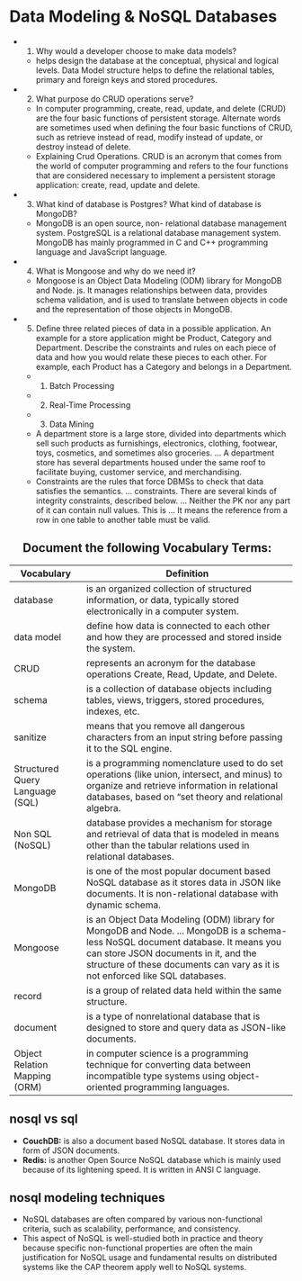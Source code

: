 #  Data Modeling & NoSQL Databases
- 1. Why would a developer choose to make data models?
  - helps design the database at the conceptual, physical and logical levels. Data Model structure helps to define the relational tables, primary and foreign keys and stored procedures.
- 2. What purpose do CRUD operations serve?
  - In computer programming, create, read, update, and delete (CRUD) are the four basic functions of persistent storage. Alternate words are sometimes used when defining the four basic functions of CRUD, such as retrieve instead of read, modify instead of update, or destroy instead of delete.
  - Explaining Crud Operations. CRUD is an acronym that comes from the world of computer programming and refers to the four functions that are considered necessary to implement a persistent storage application: create, read, update and delete.
- 3. What kind of database is Postgres? What kind of database is MongoDB?
  - MongoDB is an open source, non- relational database management system. PostgreSQL is a relational database management system. MongoDB has mainly programmed in C and C++ programming language and JavaScript language.
- 4. What is Mongoose and why do we need it?
  - Mongoose is an Object Data Modeling (ODM) library for MongoDB and Node. js. It manages relationships between data, provides schema validation, and is used to translate between objects in code and the representation of those objects in MongoDB.
- 5. Define three related pieces of data in a possible application. An example for a store application might be Product, Category and Department. Describe the constraints and rules on each piece of data and how you would relate these pieces to each other. For example, each Product has a Category and belongs in a Department.
  - 1. Batch Processing
  - 2. Real-Time Processing
  - 3. Data Mining
  - A department store is a large store, divided into departments which sell such products as furnishings, electronics, clothing, footwear, toys, cosmetics, and sometimes also groceries. ... A department store has several departments housed under the same roof to facilitate buying, customer service, and merchandising.
  - Constraints are the rules that force DBMSs to check that data satisfies the semantics. ... constraints. There are several kinds of integrity constraints, described below. ... Neither the PK nor any part of it can contain null values. This is ... It means the reference from a row in one table to another table must be valid.
  ## Document the following Vocabulary Terms:
Vocabulary                   |  Definition
-----------------------------|----------------------------------------------------------------------------------------------------
database                     | is an organized collection of structured information, or data, typically stored electronically in a                                       computer system.
  data model                     | define how data is connected to each other and how they are processed and stored inside the system.
  CRUD                           | represents an acronym for the database operations Create, Read, Update, and Delete.
  schema                         | is a collection of database objects including tables, views, triggers, stored procedures, indexes, etc.
  sanitize                       | means that you remove all dangerous characters from an input string before passing it to the SQL engine.
  Structured Query Language (SQL)| is a programming nomenclature used to do set operations (like union, intersect, and minus) to organize and retrieve information in relational databases, based on “set theory and relational algebra.
  Non SQL (NoSQL)                | database provides a mechanism for storage and retrieval of data that is modeled in means other than the tabular relations used in relational databases.
  MongoDB                        |  is one of the most popular document based NoSQL database as it stores data in JSON like documents. It is non-relational database with dynamic schema.
  Mongoose                       | is an Object Data Modeling (ODM) library for MongoDB and Node. ... MongoDB is a schema-less NoSQL document database. It means you can store JSON documents in it, and the structure of these documents can vary as it is not enforced like SQL databases.
  record                         | is a group of related data held within the same structure.
  document                       | is a type of nonrelational database that is designed to store and query data as JSON-like documents.
  Object Relation Mapping (ORM)  | in computer science is a programming technique for converting data between incompatible type systems using object-oriented programming languages.
## nosql vs sql
- **CouchDB:** is also a document based NoSQL database. It stores data in form of JSON documents.
- **Redis:** is another Open Source NoSQL database which is mainly used because of its lightening speed. It is written in ANSI C language.
## nosql modeling techniques
- NoSQL databases are often compared by various non-functional criteria, such as scalability, performance, and consistency.
- This aspect of NoSQL is well-studied both in practice and theory because specific non-functional properties are often the main justification for NoSQL usage and fundamental results on distributed systems like the CAP theorem apply well to NoSQL systems.